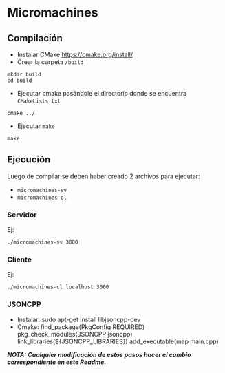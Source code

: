 # Micromachines

## Compilación
- Instalar CMake https://cmake.org/install/
- Crear la carpeta `/build`
```
mkdir build
cd build
```
- Ejecutar cmake pasándole el directorio donde se encuentra `CMakeLists.txt`
```
cmake ../
```
- Ejecutar `make`
```
make
```

## Ejecución
Luego de compilar se deben haber creado 2 archivos para ejecutar:
- `micromachines-sv`
- `micromachines-cl`

### Servidor
Ej:
```
./micromachines-sv 3000
```

### Cliente
Ej:
```
./micromachines-cl localhost 3000
```

### JSONCPP
* Instalar: sudo apt-get install libjsoncpp-dev
* Cmake:
find_package(PkgConfig REQUIRED)
pkg_check_modules(JSONCPP jsoncpp)
link_libraries(${JSONCPP_LIBRARIES})
add_executable(map main.cpp)

***NOTA: Cualquier modificación de estos pasos hacer el cambio correspondiente en este Readme.***
